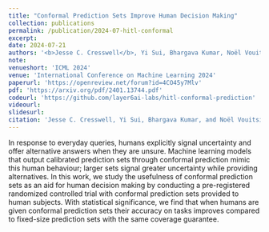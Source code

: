 ```yaml
---
title: "Conformal Prediction Sets Improve Human Decision Making"
collection: publications
permalink: /publication/2024-07-hitl-conformal
excerpt: 
date: 2024-07-21
authors: '<b>Jesse C. Cresswell</b>, Yi Sui, Bhargava Kumar, Noël Vouitsis'
note:
venueshort: 'ICML 2024'
venue: 'International Conference on Machine Learning 2024'
paperurl: 'https://openreview.net/forum?id=4CO45y7Mlv'
pdf: 'https://arxiv.org/pdf/2401.13744.pdf'
codeurl: 'https://github.com/layer6ai-labs/hitl-conformal-prediction'
videourl:
slidesurl:
citation: 'Jesse C. Cresswell, Yi Sui, Bhargava Kumar, and Noël Vouitsis. Conformal Prediction Sets Improve Human Decision Making. International Conference on Machine Learning 2024'
---
```

In response to everyday queries, humans explicitly signal uncertainty and offer alternative answers when they are unsure. Machine learning models that output calibrated prediction sets through conformal prediction mimic this human behaviour; larger sets signal greater uncertainty while providing alternatives. In this work, we study the usefulness of conformal prediction sets as an aid for human decision making by conducting a pre-registered randomized controlled trial with conformal prediction sets provided to human subjects. With statistical significance, we find that when humans are given conformal prediction sets their accuracy on tasks improves compared to fixed-size prediction sets with the same coverage guarantee.